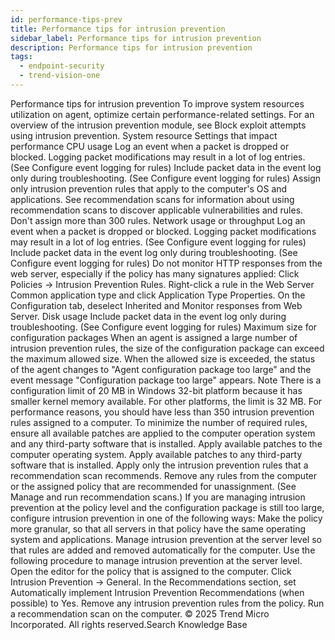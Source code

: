 ```yaml
---
id: performance-tips-prev
title: Performance tips for intrusion prevention
sidebar_label: Performance tips for intrusion prevention
description: Performance tips for intrusion prevention
tags:
  - endpoint-security
  - trend-vision-one
---
```


 Performance tips for intrusion prevention To improve system resources utilization on agent, optimize certain performance-related settings. For an overview of the intrusion prevention module, see Block exploit attempts using intrusion prevention. System resource Settings that impact performance CPU usage Log an event when a packet is dropped or blocked. Logging packet modifications may result in a lot of log entries. (See Configure event logging for rules) Include packet data in the event log only during troubleshooting. (See Configure event logging for rules) Assign only intrusion prevention rules that apply to the computer's OS and applications. See recommendation scans for information about using recommendation scans to discover applicable vulnerabilities and rules. Don't assign more than 300 rules. Network usage or throughput Log an event when a packet is dropped or blocked. Logging packet modifications may result in a lot of log entries. (See Configure event logging for rules) Include packet data in the event log only during troubleshooting. (See Configure event logging for rules) Do not monitor HTTP responses from the web server, especially if the policy has many signatures applied: Click Policies → Intrusion Prevention Rules. Right-click a rule in the Web Server Common application type and click Application Type Properties. On the Configuration tab, deselect Inherited and Monitor responses from Web Server. Disk usage Include packet data in the event log only during troubleshooting. (See Configure event logging for rules) Maximum size for configuration packages When an agent is assigned a large number of intrusion prevention rules, the size of the configuration package can exceed the maximum allowed size. When the allowed size is exceeded, the status of the agent changes to "Agent configuration package too large" and the event message "Configuration package too large" appears. Note There is a configuration limit of 20 MB in Windows 32-bit platform because it has smaller kernel memory available. For other platforms, the limit is 32 MB. For performance reasons, you should have less than 350 intrusion prevention rules assigned to a computer. To minimize the number of required rules, ensure all available patches are applied to the computer operation system and any third-party software that is installed. Apply available patches to the computer operating system. Apply available patches to any third-party software that is installed. Apply only the intrusion prevention rules that a recommendation scan recommends. Remove any rules from the computer or the assigned policy that are recommended for unassignment. (See Manage and run recommendation scans.) If you are managing intrusion prevention at the policy level and the configuration package is still too large, configure intrusion prevention in one of the following ways: Make the policy more granular, so that all servers in that policy have the same operating system and applications. Manage intrusion prevention at the server level so that rules are added and removed automatically for the computer. Use the following procedure to manage intrusion prevention at the server level. Open the editor for the policy that is assigned to the computer. Click Intrusion Prevention → General. In the Recommendations section, set Automatically implement Intrusion Prevention Recommendations (when possible) to Yes. Remove any intrusion prevention rules from the policy. Run a recommendation scan on the computer. © 2025 Trend Micro Incorporated. All rights reserved.Search Knowledge Base